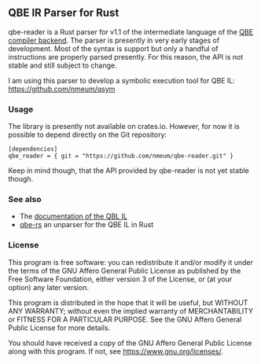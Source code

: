 ## QBE IR Parser for Rust

qbe-reader is a Rust parser for v1.1 of the intermediate language of the [QBE compiler backend][qbe web].
The parser is presently in very early stages of development.
Most of the syntax is support but only a handful of instructions are properly parsed presently.
For this reason, the API is not stable and still subject to change.

I am using this parser to develop a symbolic execution tool for QBE IL: https://github.com/nmeum/qsym

### Usage

The library is presently not available on crates.io.
However, for now it is possible to depend directly on the Git repository:

    [dependencies]
    qbe_reader = { git = "https://github.com/nmeum/qbe-reader.git" }

Keep in mind though, that the API provided by qbe-reader is not yet stable though.

### See also

* The [documentation of the QBL IL][qbe-il 1.1]
* [qbe-rs][qbe-rs github] an unparser for the QBE IL in Rust

### License

This program is free software: you can redistribute it and/or modify it
under the terms of the GNU Affero General Public License as published by
the Free Software Foundation, either version 3 of the License, or (at
your option) any later version.

This program is distributed in the hope that it will be useful, but
WITHOUT ANY WARRANTY; without even the implied warranty of
MERCHANTABILITY or FITNESS FOR A PARTICULAR PURPOSE. See the GNU Affero
General Public License for more details.

You should have received a copy of the GNU Affero General Public License
along with this program. If not, see <https://www.gnu.org/licenses/>.

[qbe web]: https://c9x.me/compile/
[qbe-rs github]: https://github.com/garritfra/qbe-rs
[qbe-il 1.1]: https://c9x.me/compile/doc/il-v1.1.html
